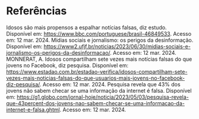 # Referências

Idosos são mais propensos a espalhar notícias falsas, diz estudo. Disponível em: https://www.bbc.com/portuguese/brasil-46849533. Acesso em: 12 mar. 2024. Mídias sociais e jornalismo: os perigos da desinformação. Disponível em: https://www2.ufjf.br/noticias/2023/06/30/midias-sociais-e-jornalismo-os-perigos-da-desinformacao/. Acesso em: 12 mar. 2024. MONNERAT, A. Idosos compartilham sete vezes mais notícias falsas do que jovens no Facebook, diz pesquisa. Disponível em: https://www.estadao.com.br/estadao-verifica/idosos-compartilham-sete-vezes-mais-noticias-falsas-do-que-usuarios-mais-jovens-no-facebook-diz-pesquisa/. Acesso em: 12 mar. 2024. Pesquisa revela que 43% dos jovens não sabem checar se uma informação da internet é falsa. Disponível em: https://g1.globo.com/jornal-hoje/noticia/2023/05/03/pesquisa-revela-que-43percent-dos-jovens-nao-sabem-checar-se-uma-informacao-da-internet-e-falsa.ghtml. Acesso em: 12 mar. 2024.